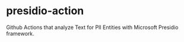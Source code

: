 # presidio-action
Github Actions that analyze Text for PII Entities with Microsoft Presidio framework.
